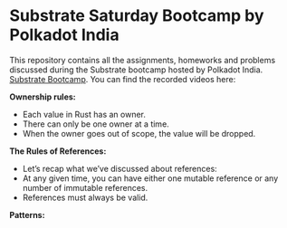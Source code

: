 # Substrate Saturday Bootcamp by Polkadot India

This repository contains all the assignments, homeworks and problems discussed during the Substrate bootcamp hosted by Polkadot India.
[Substrate Bootcamp](https://lu.ma/ss2?tk=OzHtWq&utm_source=newsletter&utm_medium=sendy).
You can find the recorded videos here:


**Ownership rules:**
* Each value in Rust has an owner.
* There can only be one owner at a time.
* When the owner goes out of scope, the value will be dropped.
  
 
**The Rules of References:**
* Let’s recap what we’ve discussed about references:
* At any given time, you can have either one mutable reference or any number of immutable references.
* References must always be valid.


**Patterns:**
